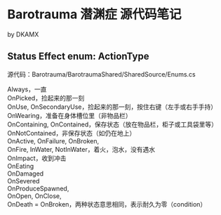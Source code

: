 # Barotrauma 潜渊症 源代码笔记
by DKAMX

## Status Effect enum: ActionType
源代码：Barotrauma/BarotraumaShared/SharedSource/Enums.cs  

Always，一直  
OnPicked，捡起来的那一刻  
OnUse, OnSecondaryUse，捡起来的那一刻，按住右键（左手或右手手持）  
OnWearing，准备在身体槽位里（非物品栏）  
OnContaining, OnContained，保存状态（放在物品栏，柜子或工具袋里等）  
OnNotContained，非保存状态（如仍在地上）  
OnActive, OnFailure, OnBroken,  
OnFire, InWater, NotInWater，着火，泡水，没有遇水  
OnImpact，收到冲击  
OnEating  
OnDamaged  
OnSevered  
OnProduceSpawned,  
OnOpen, OnClose,  
OnDeath = OnBroken，两种状态意思相同，表示耐久为零（condition）  